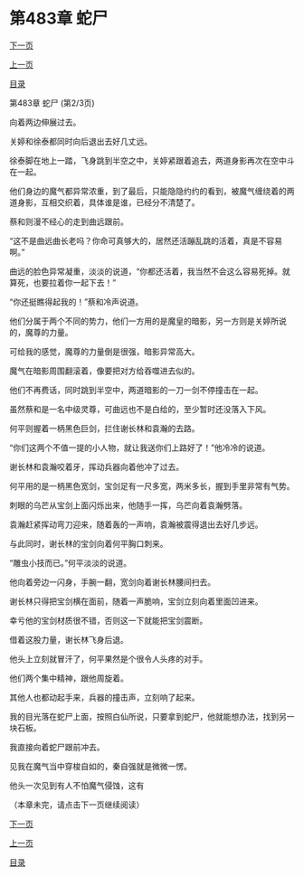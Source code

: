 <h1>第483章    蛇尸</h1>
            <div><p><a href="./1448_%E7%AC%AC483%E7%AB%A0_%E8%9B%87%E5%B0%B8.md">下一页</a></p><p><a href="./1446_%E7%AC%AC483%E7%AB%A0_%E8%9B%87%E5%B0%B8.md">上一页</a></p><p><a href="../">目录</a></p></div>
            <div><p>第483章    蛇尸 (第2/3页)</p><p>向着两边伸展过去。</p><p>关婷和徐泰都同时向后退出去好几丈远。</p><p>徐泰脚在地上一踏，飞身跳到半空之中，关婷紧跟着追去，两道身影再次在空中斗在一起。</p><p>他们身边的魔气都异常浓重，到了最后，只能隐隐约约的看到，被魔气缠绕着的两道身影，互相交织着，具体谁是谁，已经分不清楚了。</p><p>蔡和则漫不经心的走到曲远跟前。</p><p>“这不是曲远曲长老吗？你命可真够大的，居然还活蹦乱跳的活着，真是不容易啊。”</p><p>曲远的脸色异常凝重，淡淡的说道，“你都还活着，我当然不会这么容易死掉。就算死，也要拉着你一起下去！”</p><p>“你还挺瞧得起我的！”蔡和冷声说道。</p><p>他们分属于两个不同的势力，他们一方用的是魔皇的暗影，另一方则是关婷所说的，魔尊的力量。</p><p>可给我的感觉，魔尊的力量倒是很强，暗影异常高大。</p><p>魔气在暗影周围翻滚着，像要把对方给吞噬进去似的。</p><p>他们不再费话，同时跳到半空中，两道暗影的一刀一剑不停撞击在一起。</p><p>虽然蔡和是一名中级灵尊，可曲远也不是白给的，至少暂时还没落入下风。</p><p>何平则握着一柄黑色巨剑，拦住谢长林和袁瀚的去路。</p><p>“你们这两个不值一提的小人物，就让我送你们上路好了！”他冷冷的说道。</p><p>谢长林和袁瀚咬着牙，挥动兵器向着他冲了过去。</p><p>何平用的是一柄黑色宽剑，宝剑足有一尺多宽，两米多长，握到手里非常有气势。</p><p>刺眼的乌芒从宝剑上面闪烁出来，他随手一挥，乌芒向着袁瀚劈落。</p><p>袁瀚赶紧挥动弯刀迎来，随着轰的一声响，袁瀚被震得退出去好几步远。</p><p>与此同时，谢长林的宝剑向着何平胸口刺来。</p><p>“雕虫小技而已。”何平淡淡的说道。</p><p>他向着旁边一闪身，手腕一翻，宽剑向着谢长林腰间扫去。</p><p>谢长林只得把宝剑横在面前，随着一声脆响，宝剑立刻向着里面凹进来。</p><p>幸亏他的宝剑材质很不错，否则这一下就能把宝剑震断。</p><p>借着这股力量，谢长林飞身后退。</p><p>他头上立刻就冒汗了，何平果然是个很令人头疼的对手。</p><p>他们两个集中精神，跟他周旋着。</p><p>其他人也都动起手来，兵器的撞击声，立刻响了起来。</p><p>我的目光落在蛇尸上面，按照白仙所说，只要拿到蛇尸，他就能想办法，找到另一块石板。</p><p>我直接向着蛇尸跟前冲去。</p><p>见我在魔气当中穿梭自如的，秦自强就是微微一愣。</p><p>他头一次见到有人不怕魔气侵蚀，这有</p><p>（本章未完，请点击下一页继续阅读）</p></div>
            <div><p><a href="./1448_%E7%AC%AC483%E7%AB%A0_%E8%9B%87%E5%B0%B8.md">下一页</a></p><p><a href="./1446_%E7%AC%AC483%E7%AB%A0_%E8%9B%87%E5%B0%B8.md">上一页</a></p><p><a href="../">目录</a></p></div>